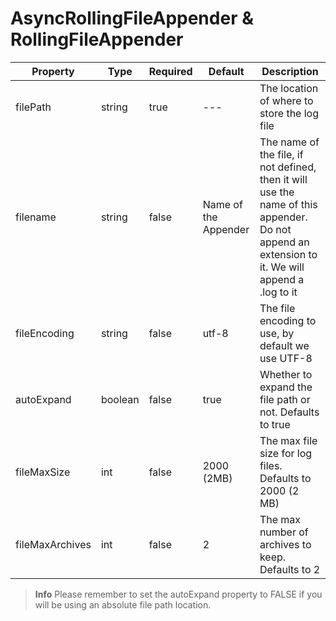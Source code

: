 # AsyncRollingFileAppender & RollingFileAppender

|Property|Type|Required|Default|Description|
|--|--|--|--|--|
|filePath|string |true |---|The location of where to store the log file |
|filename |string|false |Name of the Appender |The name of the file, if not defined, then it will use the name of this appender. Do not append an extension to it. We will append a .log to it |
|fileEncoding|string |false |utf-8 |The file encoding to use, by default we use UTF-8 |
|autoExpand |boolean |false |true|Whether to expand the file path or not. Defaults to true |
|fileMaxSize|int|false|2000 (2MB)|The max file size for log files. Defaults to 2000 (2 MB) |
|fileMaxArchives |int|false|2|The max number of archives to keep. Defaults to 2 |

> **Info** Please remember to set the autoExpand property to FALSE if you will be using an absolute file path location.


